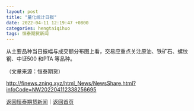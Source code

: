 ```yaml
---
layout: post
title: "量化统计日报"
date: 2022-04-11 12:19:47 +0800
categories: hengtaiqihuo
tags: 恒泰期货新闻
---
```

<p>从主要品种当日振幅与成交额分布图上看，交易应重点关注原油、铁矿石、螺纹钢、中证500 和PTA 等品种。</p><p class="em_media">（文章来源：恒泰期货）</p>

<http://finews.zning.xyz/html_News/NewsShare.html?infoCode=NW202204112338256695>

[返回恒泰期货新闻](//finews.withounder.com/category/hengtaiqihuo.html)｜[返回首页](//finews.withounder.com/)
